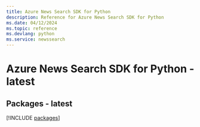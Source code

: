 ```yaml
---
title: Azure News Search SDK for Python
description: Reference for Azure News Search SDK for Python
ms.date: 04/12/2024
ms.topic: reference
ms.devlang: python
ms.service: newssearch
---
```

# Azure News Search SDK for Python - latest
## Packages - latest
[!INCLUDE [packages](news-search-index.md)]